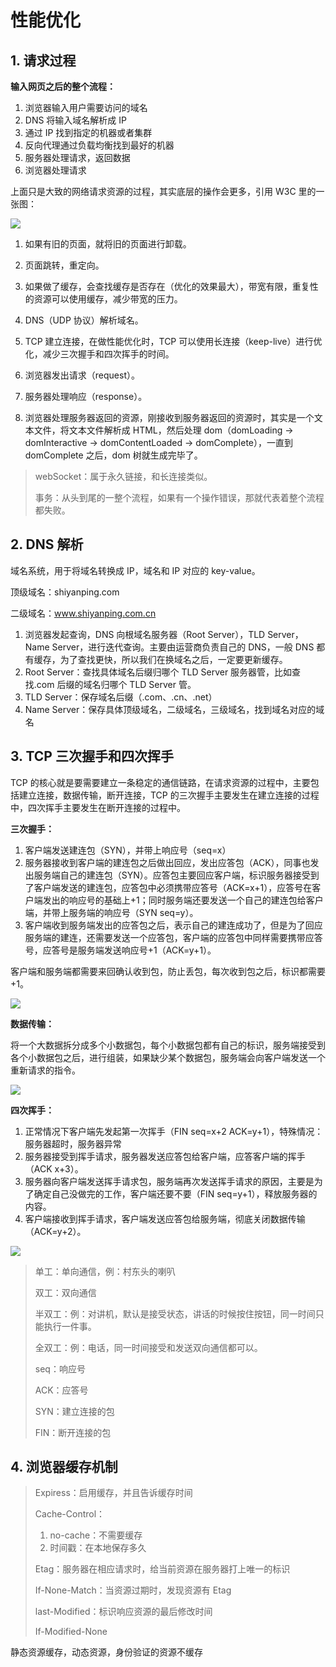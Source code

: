 # 性能优化

## 1. 请求过程

**输入网页之后的整个流程：**

1. 浏览器输入用户需要访问的域名
2. DNS 将输入域名解析成 IP
3. 通过 IP 找到指定的机器或者集群
4. 反向代理通过负载均衡找到最好的机器
5. 服务器处理请求，返回数据
6. 浏览器处理请求

上面只是大致的网络请求资源的过程，其实底层的操作会更多，引用 W3C 里的一张图：

![](http://cdn.jinyueyue.cn/15516052836980.jpg)

1. 如果有旧的页面，就将旧的页面进行卸载。

2. 页面跳转，重定向。

3. 如果做了缓存，会查找缓存是否存在（优化的效果最大），带宽有限，重复性的资源可以使用缓存，减少带宽的压力。

4. DNS（UDP 协议）解析域名。

5. TCP 建立连接，在做性能优化时，TCP 可以使用长连接（keep-live）进行优化，减少三次握手和四次挥手的时间。

6. 浏览器发出请求（request）。

7. 服务器处理响应（response）。

8. 浏览器处理服务器返回的资源，刚接收到服务器返回的资源时，其实是一个文本文件，将文本文件解析成 HTML，然后处理 dom（domLoading -> domInteractive -> domContentLoaded -> domComplete），一直到 domComplete 之后，dom 树就生成完毕了。

> webSocket：属于永久链接，和长连接类似。
>
> 事务：从头到尾的一整个流程，如果有一个操作错误，那就代表着整个流程都失败。

## 2. DNS 解析

域名系统，用于将域名转换成 IP，域名和 IP 对应的 key-value。

顶级域名：shiyanping.com

二级域名：www.shiyanping.com.cn

1. 浏览器发起查询，DNS 向根域名服务器（Root Server），TLD Server，Name Server，进行迭代查询。主要由运营商负责自己的 DNS，一般 DNS 都有缓存，为了查找更快，所以我们在换域名之后，一定要更新缓存。
2. Root Server：查找具体域名后缀归哪个 TLD Server 服务器管，比如查找.com 后缀的域名归哪个 TLD Server 管。
3. TLD Server：保存域名后缀（.com、.cn、.net）
4. Name Server：保存具体顶级域名，二级域名，三级域名，找到域名对应的域名

## 3. TCP 三次握手和四次挥手

TCP 的核心就是要需要建立一条稳定的通信链路，在请求资源的过程中，主要包括建立连接，数据传输，断开连接，TCP 的三次握手主要发生在建立连接的过程中，四次挥手主要发生在断开连接的过程中。

**三次握手：**

1. 客户端发送建连包（SYN），并带上响应号（seq=x）
2. 服务器接收到客户端的建连包之后做出回应，发出应答包（ACK），同事也发出服务端自己的建连包（SYN）。应答包主要回应客户端，标识服务器接受到了客户端发送的建连包，应答包中必须携带应答号（ACK=x+1），应答号在客户端发出的响应号的基础上+1；同时服务端还要发送一个自己的建连包给客户端，并带上服务端的响应号（SYN seq=y）。
3. 客户端收到服务端发出的应答包之后，表示自己的建连成功了，但是为了回应服务端的建连，还需要发送一个应答包，客户端的应答包中同样需要携带应答号，应答号是服务端发送响应号+1（ACK=y+1）。

客户端和服务端都需要来回确认收到包，防止丢包，每次收到包之后，标识都需要+1。

![](http://cdn.jinyueyue.cn/15516052971502.jpg)

**数据传输：**

将一个大数据拆分成多个小数据包，每个小数据包都有自己的标识，服务端接受到各个小数据包之后，进行组装，如果缺少某个数据包，服务端会向客户端发送一个重新请求的指令。

![](http://cdn.jinyueyue.cn/15516053115014.jpg)

**四次挥手：**

1. 正常情况下客户端先发起第一次挥手（FIN seq=x+2 ACK=y+1），特殊情况：服务器超时，服务器异常
2. 服务器接受到挥手请求，服务器发送应答包给客户端，应答客户端的挥手（ACK x+3）。
3. 服务器向客户端发送挥手请求包，服务端再次发送挥手请求的原因，主要是为了确定自己没做完的工作，客户端还要不要（FIN seq=y+1），释放服务器的内容。
4. 客户端接收到挥手请求，客户端发送应答包给服务端，彻底关闭数据传输（ACK=y+2）。

![](http://cdn.jinyueyue.cn/15516053259057.jpg)

> 单工：单向通信，例：村东头的喇叭
>
> 双工：双向通信
>
> 半双工：例：对讲机，默认是接受状态，讲话的时候按住按钮，同一时间只能执行一件事。
>
> 全双工：例：电话，同一时间接受和发送双向通信都可以。
>
> seq：响应号
>
> ACK：应答号
>
> SYN：建立连接的包
>
> FIN：断开连接的包

## 4. 浏览器缓存机制

> Expiress：启用缓存，并且告诉缓存时间
>
> Cache-Control：
>
> 1. no-cache：不需要缓存
> 2. 时间戳：在本地保存多久
>
> Etag：服务器在相应请求时，给当前资源在服务器打上唯一的标识
>
> If-None-Match：当资源过期时，发现资源有 Etag
>
> last-Modified：标识响应资源的最后修改时间
>
> If-Modified-None

静态资源缓存，动态资源，身份验证的资源不缓存

